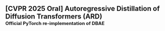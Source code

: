 ## [CVPR 2025 Oral] Autoregressive Distillation of Diffusion Transformers (ARD) <br><sub><sub>Official PyTorch re-implementation of DBAE </sub></sub>
